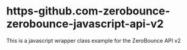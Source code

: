 # https-github.com-zerobounce-zerobounce-javascript-api-v2
This is a javascript wrapper class example for the ZeroBounce API v2
